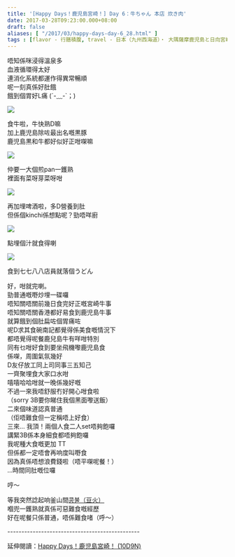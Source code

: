 ```yaml
---
title: '[Happy Days！鹿児島宮崎！] Day 6：牛ちゃん 本店 炊き肉'
date: 2017-03-28T09:23:00.000+08:00
draft: false
aliases: [ "/2017/03/happy-days-day-6_28.html" ]
tags : [flavor - 行膳積腹, travel - 日本（九州西海道）・ 大隅薩摩鹿児島と日向宮崎]
---
```


唔知係咪浸得溫泉多  
血液循環得太好  
連消化系統都運作得異常暢順  
呢一刻真係好肚餓  
餓到個胃好L痛 (´-﹏-\`；)  

[![](https://c1.staticflickr.com/3/2896/32848492103_7e1d7cc7f5_z.jpg)](https://c1.staticflickr.com/3/2896/32848492103_7e1d7cc7f5_z.jpg)

食牛啦，牛快熟D嘛  
加上鹿児島除咗最出名嘅黒豚  
鹿児島黒和牛都好似好正咁㗎嘛  

[![](https://c1.staticflickr.com/3/2816/32848490783_b0325f52c3_z.jpg)](https://c1.staticflickr.com/3/2816/32848490783_b0325f52c3_z.jpg)

仲要一大個煎pan一鑊熟  
裡面有菜呀芽菜呀咁  

[![](https://c1.staticflickr.com/3/2842/33661868315_6c63ec78e4_z.jpg)](https://c1.staticflickr.com/3/2842/33661868315_6c63ec78e4_z.jpg)

再加埋啤酒啦，多D營養到肚  
但係個kinchi係想點呢？勁唔咩廚  

[![](https://c1.staticflickr.com/3/2924/33532280231_839ffdf352_z.jpg)](https://c1.staticflickr.com/3/2924/33532280231_839ffdf352_z.jpg)

點埋個汁就食得喇  

[![](https://c2.staticflickr.com/4/3847/32848494573_06462985e2_z.jpg)](https://c2.staticflickr.com/4/3847/32848494573_06462985e2_z.jpg)

食到七七八八店員就落個うどん  
  
好，咁就完喇。  
勁普通嘅嘢炒埋一碟囉  
唔知關唔關前幾日食完好正嘅宮崎牛事  
唔知關唔關香港都好易食到鹿児島牛事  
就算餓到個肚扁咗個胃痛咗  
呢D求其食碗南記都覺得係美食嘅情況下  
都唔覺得呢餐鹿兒島牛有咩咁特別  
同有乜咁好食到要坐飛機嚟鹿児島食  
係㗎，周圍氣氛幾好  
D友仔放工同上司同事三五知己  
一齊聚埋食大家口水咁  
嘻嘻哈哈咁就一晚係幾好嘅  
不過一來我唔舒服冇好開心咁食啦  
（sorry 3B要你睇住我個黑面嚟送飯）  
二來個味道認真普通  
（佢唔難食但一定稱唔上好食）  
三來… 我頂！兩個人食二人set唔夠飽囉  
講緊3B係本身細食都唔夠飽囉  
我呢種大食嘅更加 TT  
但係都一定唔會再响度叫嘢食  
因為真係唔想浪費錢啦（唔平㗎呢餐！）  
…時間同肚嘅位囉  
  
哼～  
  
等我突然諗起响釜山間[콩불（豆火）](http://www.hidie.net/2014/01/day7_21.html)  
嗰兜一鑊熟就真係可惡難食嘅經歷  
好在呢餐只係普通，唔係難食啫（呼～）  
  
\-----------------------------------------------  
  
延伸閱讀：[Happy Days！鹿児島宮崎！ (10D9N)](http://www.hidie.net/2017/06/happy-days10d9n.html)
